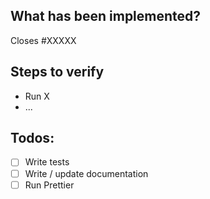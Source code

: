 ## What has been implemented?

Closes #XXXXX

## Steps to verify

* Run X
* ...

## Todos:

* [ ] Write tests
* [ ] Write / update documentation
* [ ] Run Prettier
